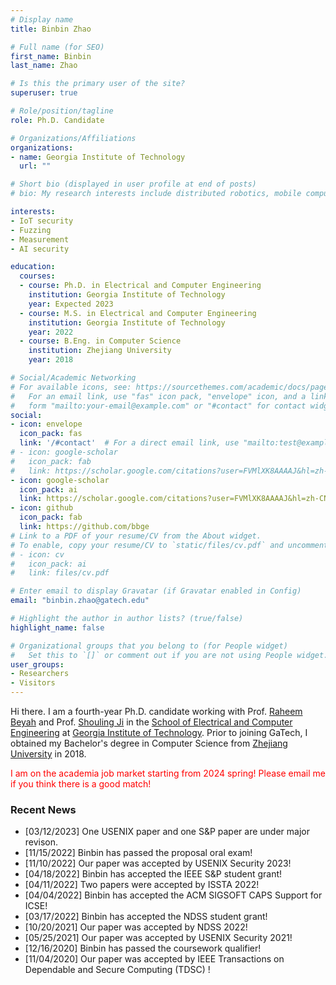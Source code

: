 ```yaml
---
# Display name
title: Binbin Zhao

# Full name (for SEO)
first_name: Binbin
last_name: Zhao

# Is this the primary user of the site?
superuser: true

# Role/position/tagline
role: Ph.D. Candidate

# Organizations/Affiliations
organizations:
- name: Georgia Institute of Technology
  url: ""

# Short bio (displayed in user profile at end of posts)
# bio: My research interests include distributed robotics, mobile computing and programmable matter.

interests:
- IoT security
- Fuzzing
- Measurement
- AI security

education:
  courses:
  - course: Ph.D. in Electrical and Computer Engineering
    institution: Georgia Institute of Technology
    year: Expected 2023
  - course: M.S. in Electrical and Computer Engineering
    institution: Georgia Institute of Technology
    year: 2022
  - course: B.Eng. in Computer Science 
    institution: Zhejiang University
    year: 2018

# Social/Academic Networking
# For available icons, see: https://sourcethemes.com/academic/docs/page-builder/#icons
#   For an email link, use "fas" icon pack, "envelope" icon, and a link in the
#   form "mailto:your-email@example.com" or "#contact" for contact widget.
social:
- icon: envelope
  icon_pack: fas
  link: '/#contact'  # For a direct email link, use "mailto:test@example.org".
# - icon: google-scholar
#   icon_pack: fab
#   link: https://scholar.google.com/citations?user=FVMlXK8AAAAJ&hl=zh-CN
- icon: google-scholar
  icon_pack: ai
  link: https://scholar.google.com/citations?user=FVMlXK8AAAAJ&hl=zh-CN
- icon: github
  icon_pack: fab
  link: https://github.com/bbge
# Link to a PDF of your resume/CV from the About widget.
# To enable, copy your resume/CV to `static/files/cv.pdf` and uncomment the lines below.
# - icon: cv
#   icon_pack: ai
#   link: files/cv.pdf

# Enter email to display Gravatar (if Gravatar enabled in Config)
email: "binbin.zhao@gatech.edu"

# Highlight the author in author lists? (true/false)
highlight_name: false

# Organizational groups that you belong to (for People widget)
#   Set this to `[]` or comment out if you are not using People widget.
user_groups:
- Researchers
- Visitors
---
```


Hi there. I am a fourth-year Ph.D. candidate working with Prof. [Raheem Beyah](http://rbeyah.ece.gatech.edu/) and Prof. [Shouling Ji](http://nesa.zju.edu.cn/webpage/crew/jsl.html) in the [School of Electrical and Computer Engineering](https://www.ece.gatech.edu/) at [Georgia Institute of Technology](https://www.gatech.edu/). Prior to joining GaTech, I obtained my Bachelor's degree in Computer Science from [Zhejiang University](https://www.zju.edu.cn/english/) in 2018.

<font color=red>I am on the academia job market starting from 2024 spring! Please email me if you think there is a good match!</font>

### Recent News

* [03/12/2023] One USENIX paper and one S&P paper are under major revison.
* [11/15/2022] Binbin has passed the proposal oral exam!
* [11/10/2022] Our paper was accepted by USENIX Security 2023!
* [04/18/2022] Binbin has accepted the IEEE S&P student grant!
* [04/11/2022] Two papers were accepted by ISSTA 2022!
* [04/04/2022] Binbin has accepted the ACM SIGSOFT CAPS Support for ICSE!
* [03/17/2022] Binbin has accepted the NDSS student grant!
* [10/20/2021] Our paper was accepted by NDSS 2022!
* [05/25/2021] Our paper was accepted by USENIX Security 2021!
* [12/16/2020] Binbin has passed the coursework qualifier!
* [11/04/2020] Our paper was accepted by IEEE Transactions on Dependable and Secure Computing (TDSC) !

